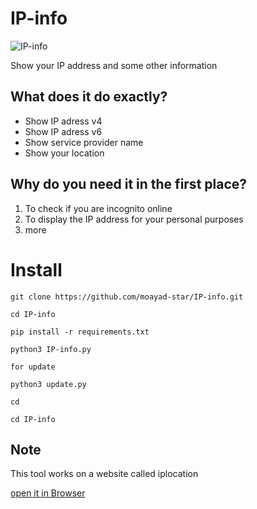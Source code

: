 # IP-info

![IP-info](https://user-images.githubusercontent.com/60769512/192950228-fb4ed3ac-cd59-47f9-a685-00ab86c0778d.jpg)


Show your IP address 
and some other information

## What does it do exactly?

* Show IP adress v4
* Show IP adress v6
* Show service provider name
* Show your location

## Why do you need it in the first place?

1. To check if you are incognito online
2. To display the IP address for your personal purposes
3. more

# Install 

```
git clone https://github.com/moayad-star/IP-info.git
```
```
cd IP-info
```
```
pip install -r requirements.txt
```
```
python3 IP-info.py
```

`for update`

```
python3 update.py
```
```
cd
```
```
cd IP-info
```

## Note

This tool works on a website called iplocation 

[open it in Browser](https://www.iplocation.net)
